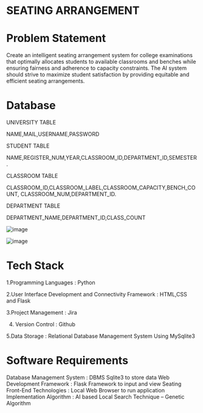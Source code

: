 # SEATING ARRANGEMENT

# Problem Statement
Create an intelligent seating arrangement system for college examinations that optimally allocates students to available classrooms and benches while ensuring fairness and adherence to capacity constraints. 
The AI system should strive to maximize student satisfaction by providing equitable and efficient seating arrangements.

# Database
UNIVERSITY TABLE
		
  NAME,MAIL,USERNAME,PASSWORD 
		
STUDENT TABLE
	
 NAME,REGISTER_NUM,YEAR,CLASSROOM_ID,DEPARTMENT_ID,SEMESTER.

CLASSROOM TABLE
	
 CLASSROOM_ID,CLASSROOM_LABEL,CLASSROOM_CAPACITY,BENCH_COUNT,	CLASSROOM_NUM,DEPARTMENT_ID.

DEPARTMENT TABLE
	
 DEPARTMENT_NAME,DEPARTMENT_ID,CLASS_COUNT

![image](https://github.com/user-attachments/assets/57993a08-4952-4471-b111-8cb1ffe3df24)


![image](https://github.com/user-attachments/assets/e8034efa-68cd-42f3-a08b-5e41737011e7)

# Tech Stack
1.Programming Languages :
		Python
  
 2.User Interface Development and Connectivity Framework :
	HTML,CSS and Flask
 
 3.Project Management : 
	Jira 
 
4. Version Control : 
	Github

5.Data Storage : 
	Relational Database Management System Using MySqlite3

# Software Requirements
Database Management System : DBMS Sqlite3 to store data
Web Development Framework : Flask Framework to input and view Seating
Front-End Technologies : Local Web Browser to run application
Implementation Algorithm : AI based Local Search Technique – Genetic Algorithm

  
